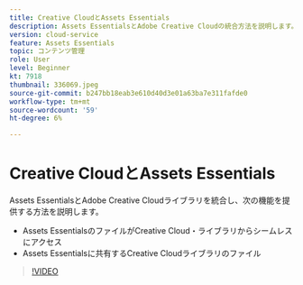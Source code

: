 ```yaml
---
title: Creative CloudとAssets Essentials
description: Assets EssentialsとAdobe Creative Cloudの統合方法を説明します。
version: cloud-service
feature: Assets Essentials
topic: コンテンツ管理
role: User
level: Beginner
kt: 7918
thumbnail: 336069.jpeg
source-git-commit: b247bb18eab3e610d40d3e01a63ba7e311fafde0
workflow-type: tm+mt
source-wordcount: '59'
ht-degree: 6%

---
```



# Creative CloudとAssets Essentials

Assets EssentialsとAdobe Creative Cloudライブラリを統合し、次の機能を提供する方法を説明します。

+ Assets EssentialsのファイルがCreative Cloud・ライブラリからシームレスにアクセス
+ Assets Essentialsに共有するCreative Cloudライブラリのファイル

>[!VIDEO](https://video.tv.adobe.com/v/336069/?quality=12&learn=on)
